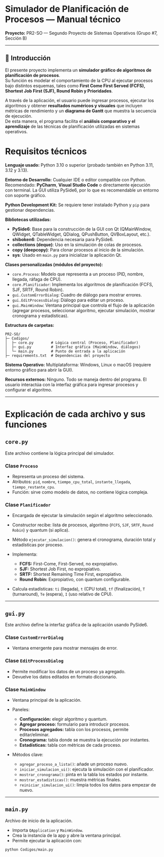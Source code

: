 # Simulador de Planificación de Procesos — Manual técnico

**Proyecto:** PR2-SO — Segundo Proyecto de Sistemas Operativos (Grupo #7, Sección B)

---
## 📌 Introducción

El presente proyecto implementa un **simulador gráfico de algoritmos de planificación de procesos**.  
Su función es modelar el comportamiento de la CPU al ejecutar procesos bajo distintos esquemas, tales como **First Come First Served (FCFS), Shortest Job First (SJF), Round Robin y Prioridades**.  

A través de la aplicación, el usuario puede ingresar procesos, ejecutar los algoritmos y obtener **resultados numéricos y visuales** que incluyen métricas de rendimiento y un **diagrama de Gantt** que muestra la secuencia de ejecución.  
De esta manera, el programa facilita el **análisis comparativo y el aprendizaje** de las técnicas de planificación utilizadas en sistemas operativos.

# Requisitos técnicos

**Lenguaje usado:**
Python 3.10 o superior (probado también en Python 3.11, 3.12 y 3.13).

**Entorno de Desarrollo:**
Cualquier IDE o editor compatible con Python. Recomendado: **PyCharm**, **Visual Studio Code** o directamente ejecución con terminal. La GUI utiliza PySide6, por lo que es recomendable un entorno con soporte gráfico.

**Python Development Kit:**
Se requiere tener instalado Python y `pip` para gestionar dependencias.

**Bibliotecas utilizadas:**

* **PySide6**: Base para la construcción de la GUI con Qt (QMainWindow, QWidget, QTableWidget, QDialog, QPushButton, QVBoxLayout, etc.).
* **shiboken6**: Dependencia necesaria para PySide6.
* **collections (deque)**: Uso en la simulación de colas de procesos.
* **copy (deepcopy)**: Para clonar procesos al inicio de la simulación.
* **sys**: Usado en `main.py` para inicializar la aplicación Qt.

**Clases personalizadas (módulos del proyecto):**

* `core.Proceso`: Modelo que representa a un proceso (PID, nombre, llegada, ráfaga de CPU).
* `core.Planificador`: Implementa los algoritmos de planificación (FCFS, SJF, SRTF, Round Robin).
* `gui.CustomErrorDialog`: Cuadro de diálogo para mostrar errores.
* `gui.EditProcessDialog`: Diálogo para editar un proceso.
* `gui.MainWindow`: Ventana principal que controla el flujo de la aplicación (agregar procesos, seleccionar algoritmo, ejecutar simulación, mostrar cronograma y estadísticas).

**Estructura de carpetas:**

```
PR2-SO/
├─ Codigos/
│  ├─ core.py        # Lógica central (Proceso, Planificador)
│  ├─ gui.py         # Interfaz gráfica (MainWindow, diálogos)
│  └─ main.py        # Punto de entrada a la aplicación
├─ requirements.txt  # Dependencias del proyecto
```

**Sistema Operativo:**
Multiplataforma: Windows, Linux o macOS (requiere entorno gráfico para abrir la GUI).

**Recursos externos:**
Ninguno. Todo se maneja dentro del programa. El usuario interactúa con la interfaz gráfica para ingresar procesos y configurar el algoritmo.

---

# Explicación de cada archivo y sus funciones

## `core.py`

Este archivo contiene la lógica principal del simulador.

### Clase `Proceso`

* Representa un proceso del sistema.
* Atributos: `pid`, `nombre`, `tiempo_cpu_total`, `instante_llegada`, `tiempo_restante_cpu`.
* Función: sirve como modelo de datos, no contiene lógica compleja.

### Clase `Planificador`

* Encargada de ejecutar la simulación según el algoritmo seleccionado.
* Constructor recibe: lista de procesos, algoritmo (`FCFS`, `SJF`, `SRTF`, `Round Robin`) y quantum (si aplica).
* Método `ejecutar_simulacion()`: genera el cronograma, duración total y estadísticas por proceso.
* Implementa:

  * **FCFS:** First-Come, First-Served, no expropiativo.
  * **SJF:** Shortest Job First, no expropiativo.
  * **SRTF:** Shortest Remaining Time First, expropiativo.
  * **Round Robin:** Expropiativo, con quantum configurable.
* Calcula estadísticas: `ti` (llegada), `t` (CPU total), `tf` (finalización), `T` (turnaround), `Te` (espera), `I` (uso relativo de CPU).

---

## `gui.py`

Este archivo define la interfaz gráfica de la aplicación usando PySide6.

### Clase `CustomErrorDialog`

* Ventana emergente para mostrar mensajes de error.

### Clase `EditProcessDialog`

* Permite modificar los datos de un proceso ya agregado.
* Devuelve los datos editados en formato diccionario.

### Clase `MainWindow`

* Ventana principal de la aplicación.
* Paneles:

  * **Configuración:** elegir algoritmo y quantum.
  * **Agregar proceso:** formulario para introducir procesos.
  * **Procesos agregados:** tabla con los procesos, permite editar/eliminar.
  * **Cronograma:** tabla donde se muestra la ejecución por instantes.
  * **Estadísticas:** tabla con métricas de cada proceso.
* Métodos clave:

  * `agregar_proceso_a_lista()`: añade un proceso nuevo.
  * `iniciar_simulacion_ui()`: ejecuta la simulación con el planificador.
  * `mostrar_cronograma()`: pinta en la tabla los estados por instante.
  * `mostrar_estadisticas()`: muestra métricas finales.
  * `reiniciar_simulacion_ui()`: limpia todos los datos para empezar de nuevo.

---

## `main.py`

Archivo de inicio de la aplicación.

* Importa `QApplication` y `MainWindow`.
* Crea la instancia de la app y abre la ventana principal.
* Permite ejecutar la aplicación con:

```bash
python Codigos/main.py
```
